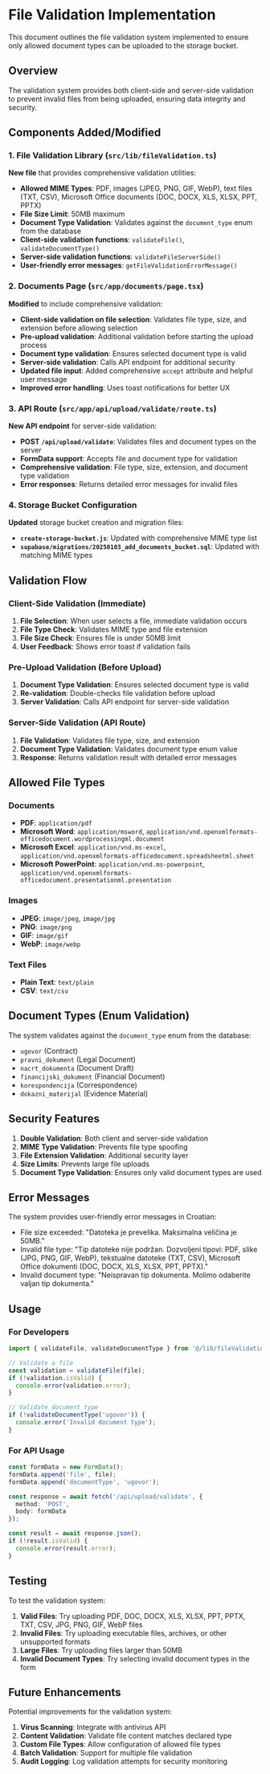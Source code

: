 # File Validation Implementation

This document outlines the file validation system implemented to ensure only allowed document types can be uploaded to the storage bucket.

## Overview

The validation system provides both client-side and server-side validation to prevent invalid files from being uploaded, ensuring data integrity and security.

## Components Added/Modified

### 1. File Validation Library (`src/lib/fileValidation.ts`)

**New file** that provides comprehensive validation utilities:

- **Allowed MIME Types**: PDF, images (JPEG, PNG, GIF, WebP), text files (TXT, CSV), Microsoft Office documents (DOC, DOCX, XLS, XLSX, PPT, PPTX)
- **File Size Limit**: 50MB maximum
- **Document Type Validation**: Validates against the `document_type` enum from the database
- **Client-side validation functions**: `validateFile()`, `validateDocumentType()`
- **Server-side validation functions**: `validateFileServerSide()`
- **User-friendly error messages**: `getFileValidationErrorMessage()`

### 2. Documents Page (`src/app/documents/page.tsx`)

**Modified** to include comprehensive validation:

- **Client-side validation on file selection**: Validates file type, size, and extension before allowing selection
- **Pre-upload validation**: Additional validation before starting the upload process
- **Document type validation**: Ensures selected document type is valid
- **Server-side validation**: Calls API endpoint for additional security
- **Updated file input**: Added comprehensive `accept` attribute and helpful user message
- **Improved error handling**: Uses toast notifications for better UX

### 3. API Route (`src/app/api/upload/validate/route.ts`)

**New API endpoint** for server-side validation:

- **POST `/api/upload/validate`**: Validates files and document types on the server
- **FormData support**: Accepts file and document type for validation
- **Comprehensive validation**: File type, size, extension, and document type validation
- **Error responses**: Returns detailed error messages for invalid files

### 4. Storage Bucket Configuration

**Updated** storage bucket creation and migration files:

- **`create-storage-bucket.js`**: Updated with comprehensive MIME type list
- **`supabase/migrations/20250103_add_documents_bucket.sql`**: Updated with matching MIME types

## Validation Flow

### Client-Side Validation (Immediate)
1. **File Selection**: When user selects a file, immediate validation occurs
2. **File Type Check**: Validates MIME type and file extension
3. **File Size Check**: Ensures file is under 50MB limit
4. **User Feedback**: Shows error toast if validation fails

### Pre-Upload Validation (Before Upload)
1. **Document Type Validation**: Ensures selected document type is valid
2. **Re-validation**: Double-checks file validation before upload
3. **Server Validation**: Calls API endpoint for server-side validation

### Server-Side Validation (API Route)
1. **File Validation**: Validates file type, size, and extension
2. **Document Type Validation**: Validates document type enum value
3. **Response**: Returns validation result with detailed error messages

## Allowed File Types

### Documents
- **PDF**: `application/pdf`
- **Microsoft Word**: `application/msword`, `application/vnd.openxmlformats-officedocument.wordprocessingml.document`
- **Microsoft Excel**: `application/vnd.ms-excel`, `application/vnd.openxmlformats-officedocument.spreadsheetml.sheet`
- **Microsoft PowerPoint**: `application/vnd.ms-powerpoint`, `application/vnd.openxmlformats-officedocument.presentationml.presentation`

### Images
- **JPEG**: `image/jpeg`, `image/jpg`
- **PNG**: `image/png`
- **GIF**: `image/gif`
- **WebP**: `image/webp`

### Text Files
- **Plain Text**: `text/plain`
- **CSV**: `text/csv`

## Document Types (Enum Validation)

The system validates against the `document_type` enum from the database:
- `ugovor` (Contract)
- `pravni_dokument` (Legal Document)
- `nacrt_dokumenta` (Document Draft)
- `financijski_dokument` (Financial Document)
- `korespondencija` (Correspondence)
- `dokazni_materijal` (Evidence Material)

## Security Features

1. **Double Validation**: Both client and server-side validation
2. **MIME Type Validation**: Prevents file type spoofing
3. **File Extension Validation**: Additional security layer
4. **Size Limits**: Prevents large file uploads
5. **Document Type Validation**: Ensures only valid document types are used

## Error Messages

The system provides user-friendly error messages in Croatian:
- File size exceeded: "Datoteka je prevelika. Maksimalna veličina je 50MB."
- Invalid file type: "Tip datoteke nije podržan. Dozvoljeni tipovi: PDF, slike (JPG, PNG, GIF, WebP), tekstualne datoteke (TXT, CSV), Microsoft Office dokumenti (DOC, DOCX, XLS, XLSX, PPT, PPTX)."
- Invalid document type: "Neispravan tip dokumenta. Molimo odaberite valjan tip dokumenta."

## Usage

### For Developers

```typescript
import { validateFile, validateDocumentType } from '@/lib/fileValidation';

// Validate a file
const validation = validateFile(file);
if (!validation.isValid) {
  console.error(validation.error);
}

// Validate document type
if (!validateDocumentType('ugovor')) {
  console.error('Invalid document type');
}
```

### For API Usage

```typescript
const formData = new FormData();
formData.append('file', file);
formData.append('documentType', 'ugovor');

const response = await fetch('/api/upload/validate', {
  method: 'POST',
  body: formData
});

const result = await response.json();
if (!result.isValid) {
  console.error(result.error);
}
```

## Testing

To test the validation system:

1. **Valid Files**: Try uploading PDF, DOC, DOCX, XLS, XLSX, PPT, PPTX, TXT, CSV, JPG, PNG, GIF, WebP files
2. **Invalid Files**: Try uploading executable files, archives, or other unsupported formats
3. **Large Files**: Try uploading files larger than 50MB
4. **Invalid Document Types**: Try selecting invalid document types in the form

## Future Enhancements

Potential improvements for the validation system:
1. **Virus Scanning**: Integrate with antivirus API
2. **Content Validation**: Validate file content matches declared type
3. **Custom File Types**: Allow configuration of allowed file types
4. **Batch Validation**: Support for multiple file validation
5. **Audit Logging**: Log validation attempts for security monitoring
